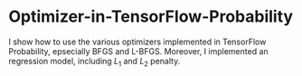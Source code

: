 # Optimizer-in-TensorFlow-Probability
I show how to use the various optimizers implemented in TensorFlow Probability, epsecially BFGS and L-BFGS. Moreover, I implemented an regression model, including $L_1$ and $L_2$ penalty.
